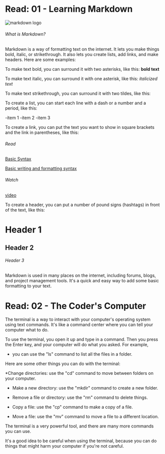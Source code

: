 # Read: 01 - Learning Markdown

![markdown logo](https://user-images.githubusercontent.com/122304970/211465371-a7ccb81f-3b27-46da-b396-ab59c117ccd7.png)

###### What is Markdown?

Markdown is a way of formatting text on the internet. It lets you make things bold, italic, or strikethrough. It also lets you create lists, add links, and make headers. Here are some examples:

To make text bold, you can surround it with two asterisks, like this: **bold text**

To make text italic, you can surround it with one asterisk, like this: *italicized text*

To make text strikethrough, you can surround it with two tildes, like this:

To create a list, you can start each line with a dash or a number and a period, like this:

-item 1
-item 2
-item 3

To create a link, you can put the text you want to show in square brackets and the link in parentheses, like this: 

###### Read
[Basic Syntax](https://www.markdownguide.org/basic-syntax/)

[Basic writing and formatting syntax](https://docs.github.com/en/get-started/writing-on-github/getting-started-with-writing-and-formatting-on-github/basic-writing-and-formatting-syntax)

###### Watch

[video](https://pages.github.com/)

To create a header, you can put a number of pound signs (hashtags) in front of the text, like this:

# Header 1

## Header 2

###### Header 3

Markdown is used in many places on the internet, including forums, blogs, and project management tools. It's a quick and easy way to add some basic formatting to your text.


# Read: 02 - The Coder's Computer

The terminal is a way to interact with your computer's operating system using text commands. It's like a command center where you can tell your computer what to do.

To use the terminal, you open it up and type in a command. Then you press the Enter key, and your computer will do what you asked. For example,

* you can use the "ls" command to list all the files in a folder.

Here are some other things you can do with the terminal:

*Change directories: use the "cd" command to move between folders on your computer.

* Make a new directory: use the "mkdir" command to create a new folder.

* Remove a file or directory: use the "rm" command to delete things.

* Copy a file: use the "cp" command to make a copy of a file.

* Move a file: use the "mv" command to move a file to a different location.

The terminal is a very powerful tool, and there are many more commands you can use. 

It's a good idea to be careful when using the terminal, because you can do things that might harm your computer if you're not careful.
